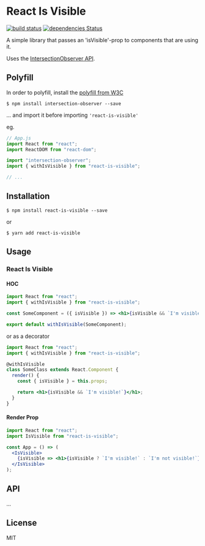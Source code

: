 # React Is Visible

[![build status](https://img.shields.io/travis/lessp/react-is-visible/master.svg?style=flat-square)](https://travis-ci.org/lessp/react-is-visible)
[![dependencies Status](https://david-dm.org/lessp/react-is-visible/status.svg?style=flat-square)](https://david-dm.org/lessp/react-is-visible)

A simple library that passes an 'isVisible'-prop to components that are using it.

Uses the [IntersectionObserver API](https://developer.mozilla.org/en-US/docs/Web/API/IntersectionObserver).

## Polyfill

In order to polyfill, install the [polyfill from W3C](https://github.com/w3c/IntersectionObserver/tree/master/polyfill)

    $ npm install intersection-observer --save

... and import it before importing `'react-is-visible'`

eg.

```jsx
// App.js
import React from "react";
import ReactDOM from "react-dom";

import "intersection-observer";
import { withIsVisible } from "react-is-visible";

// ...
```

## Installation

    $ npm install react-is-visible --save

or

    $ yarn add react-is-visible

## Usage

### React Is Visible

#### HOC

```jsx
import React from "react";
import { withIsVisible } from "react-is-visible";

const SomeComponent = ({ isVisible }) => <h1>{isVisible && `I'm visible!`}</h1>;

export default withIsVisible(SomeComponent);
```

or as a decorator

```jsx
import React from "react";
import { withIsVisible } from "react-is-visible";

@withIsVisible
class SomeClass extends React.Component {
  render() {
    const { isVisible } = this.props;

    return <h1>{isVisible && `I'm visible!`}</h1>;
  }
}
```

#### Render Prop

```jsx
import React from "react";
import IsVisible from "react-is-visible";

const App = () => (
  <IsVisible>
    {isVisible => <h1>{isVisible ? `I'm visible!` : `I'm not visible!`}</h1>}
  </IsVisible>
);
```

## API

...

## License

MIT
